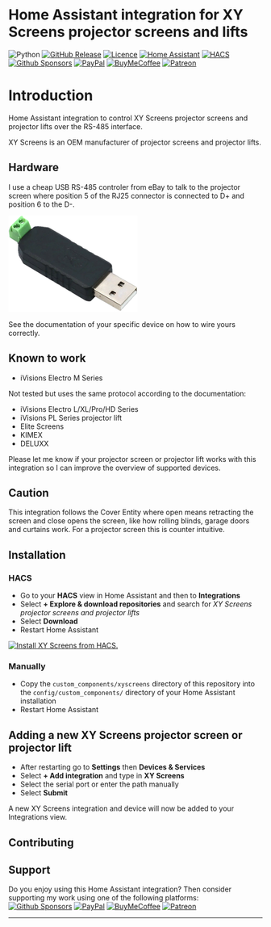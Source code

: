 # Home Assistant integration for XY Screens projector screens and lifts

![Python][python-shield]
[![GitHub Release][releases-shield]][releases]
[![Licence][license-badge]][license]
[![Home Assistant][homeassistant-shield]][homeassistant]
[![HACS][hacs-shield]][hacs]\
[![Github Sponsors][github-shield]][github]
[![PayPal][paypal-shield]][paypal]
[![BuyMeCoffee][buymecoffee-shield]][buymecoffee]
[![Patreon][patreon-shield]][patreon]


# Introduction

Home Assistant integration to control XY Screens projector screens and
projector lifts over the RS-485 interface.

XY Screens is an OEM manufacturer of projector screens and projector lifts.

## Hardware
I use a cheap USB RS-485 controler from eBay to talk to the projector screen
where position 5 of the RJ25 connector is connected to D+ and position 6 to
the D-.

![image](usb-rs485.png)

See the documentation of your specific device on how to wire yours correctly.

## Known to work
- iVisions Electro M Series

Not tested but uses the same protocol according to the documentation:
- iVisions Electro L/XL/Pro/HD Series
- iVisions PL Series projector lift
- Elite Screens
- KIMEX
- DELUXX

Please let me know if your projector screen or projector lift works with this
integration so I can improve the overview of supported devices.

## Caution
This integration follows the Cover Entity where open means retracting the
screen and close opens the screen, like how rolling blinds, garage doors and
curtains work. For a projector screen this is counter intuitive.

## Installation

### HACS
- Go to your **HACS** view in Home Assistant and then to **Integrations**
- Select **+ Explore & download repositories** and search for *XY Screens projector screens and projector lifts*
- Select **Download**
- Restart Home Assistant

[![Install XY Screens from HACS.](https://my.home-assistant.io/badges/hacs_repository.svg)](https://my.home-assistant.io/redirect/hacs_repository/?owner=rrooggiieerr&repository=homeassistant-xyscreens&category=integration)

### Manually
- Copy the `custom_components/xyscreens` directory of this repository into the
`config/custom_components/` directory of your Home Assistant installation
- Restart Home Assistant

##  Adding a new XY Screens projector screen or projector lift
- After restarting go to **Settings** then **Devices & Services**
- Select **+ Add integration** and type in **XY Screens**
- Select the serial port or enter the path manually
- Select **Submit**

A new XY Screens integration and device will now be added to your Integrations
view.

## Contributing

## Support
Do you enjoy using this Home Assistant integration? Then consider supporting my work using one of the following platforms:\
[![Github Sponsors][github-shield]][github]
[![PayPal][paypal-shield]][paypal]
[![BuyMeCoffee][buymecoffee-shield]][buymecoffee]
[![Patreon][patreon-shield]][patreon]

---

[python-shield]: https://img.shields.io/badge/python-3670A0?style=for-the-badge&logo=python&logoColor=ffdd54
[releases]: https://github.com/rrooggiieerr/homeassistant-xyscreens/releases
[releases-shield]: https://img.shields.io/github/v/release/rrooggiieerr/homeassistant-xyscreens?style=for-the-badge
[license]: ./LICENSE
[license-badge]: https://img.shields.io/github/license/rrooggiieerr/homeassistant-xyscreens?style=for-the-badge
[homeassistant]: https://www.home-assistant.io/
[homeassistant-shield]: https://img.shields.io/badge/home%20assistant-%2341BDF5.svg?style=for-the-badge&logo=home-assistant&logoColor=white
[hacs]: https://hacs.xyz/
[hacs-shield]: https://img.shields.io/badge/HACS-Default-41BDF5.svg?style=for-the-badge
[paypal]: https://paypal.me/seekingtheedge
[paypal-shield]: https://img.shields.io/badge/PayPal-00457C?style=for-the-badge&logo=paypal&logoColor=white
[buymecoffee]: https://www.buymeacoffee.com/rrooggiieerr
[buymecoffee-shield]: https://img.shields.io/badge/Buy%20Me%20a%20Coffee-ffdd00?style=for-the-badge&logo=buy-me-a-coffee&logoColor=black
[github]: https://github.com/sponsors/rrooggiieerr
[github-shield]: https://img.shields.io/badge/sponsor-30363D?style=for-the-badge&logo=GitHub-Sponsors&logoColor=#EA4AAA
[patreon]: https://www.patreon.com/seekingtheedge/creators
[patreon-shield]: https://img.shields.io/badge/Patreon-F96854?style=for-the-badge&logo=patreon&logoColor=white
